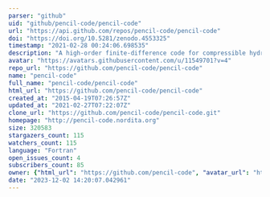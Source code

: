 ```yaml
---
parser: "github"
uid: "github/pencil-code/pencil-code"
url: "https://api.github.com/repos/pencil-code/pencil-code"
doi: "https://doi.org/10.5281/zenodo.4553325"
timestamp: "2021-02-28 00:24:06.698535"
description: "A high-order finite-difference code for compressible hydrodynamic flows with magnetic fields and particles"
avatar: "https://avatars.githubusercontent.com/u/11549701?v=4"
repo_url: "https://github.com/pencil-code/pencil-code"
name: "pencil-code"
full_name: "pencil-code/pencil-code"
html_url: "https://github.com/pencil-code/pencil-code"
created_at: "2015-04-19T07:26:57Z"
updated_at: "2021-02-27T07:22:07Z"
clone_url: "https://github.com/pencil-code/pencil-code.git"
homepage: "http://pencil-code.nordita.org"
size: 320583
stargazers_count: 115
watchers_count: 115
language: "Fortran"
open_issues_count: 4
subscribers_count: 85
owner: {"html_url": "https://github.com/pencil-code", "avatar_url": "https://avatars.githubusercontent.com/u/11549701?v=4", "login": "pencil-code", "type": "Organization"}
date: "2023-12-02 14:20:07.042961"
---
```

